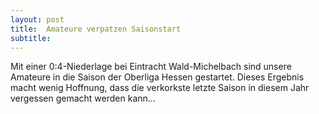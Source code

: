 ```yaml
---
layout: post
title:  Amateure verpatzen Saisonstart
subtitle:  
---
```


Mit einer 0:4-Niederlage bei Eintracht Wald-Michelbach sind unsere Amateure in die Saison der Oberliga Hessen gestartet. Dieses Ergebnis macht wenig Hoffnung, dass die verkorkste letzte Saison in diesem Jahr vergessen gemacht werden kann...


